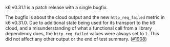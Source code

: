 k6 v0.31.1 is a patch release with a single bugfix.

The bugfix is about the cloud output and the new `http_req_failed` metric in k6 v0.31.0. Due to additional state being used for its transport to the k6 cloud, and a misunderstanding of what a functional call from a library dependency does, the `http_req_failed` values were always set to `1`. This did not affect any other output or the end of test summary. ([#1908](https://github.com/loadimpact/k6/issues/1908))
